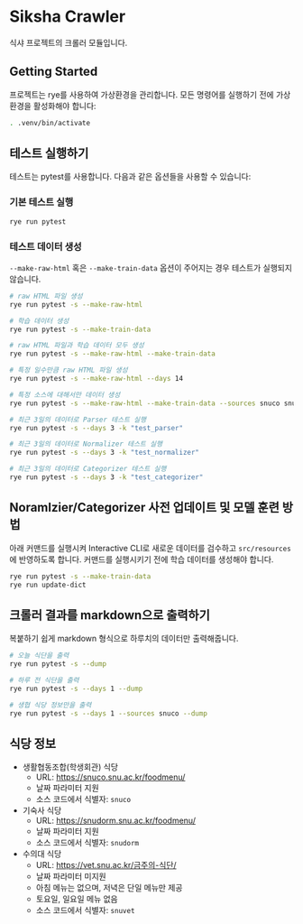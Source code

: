 # Siksha Crawler

식샤 프로젝트의 크롤러 모듈입니다.

## Getting Started

프로젝트는 rye를 사용하여 가상환경을 관리합니다. 모든 명령어를 실행하기 전에 가상환경을 활성화해야 합니다:

```bash
. .venv/bin/activate
```

## 테스트 실행하기

테스트는 pytest를 사용합니다. 다음과 같은 옵션들을 사용할 수 있습니다:

### 기본 테스트 실행
```bash
rye run pytest
```

### 테스트 데이터 생성

`--make-raw-html` 혹은 `--make-train-data` 옵션이 주어지는 경우 테스트가 실행되지 않습니다.

```bash
# raw HTML 파일 생성
rye run pytest -s --make-raw-html

# 학습 데이터 생성
rye run pytest -s --make-train-data

# raw HTML 파일과 학습 데이터 모두 생성
rye run pytest -s --make-raw-html --make-train-data

# 특정 일수만큼 raw HTML 파일 생성
rye run pytest -s --make-raw-html --days 14

# 특정 소스에 대해서만 데이터 생성
rye run pytest -s --make-raw-html --make-train-data --sources snuco snuvet

# 최근 3일의 데이터로 Parser 테스트 실행
rye run pytest -s --days 3 -k "test_parser"

# 최근 3일의 데이터로 Normalizer 테스트 실행
rye run pytest -s --days 3 -k "test_normalizer"

# 최근 3일의 데이터로 Categorizer 테스트 실행
rye run pytest -s --days 3 -k "test_categorizer"
```

## Noramlzier/Categorizer 사전 업데이트 및 모델 훈련 방법

아래 커맨드를 실행시켜 Interactive CLI로 새로운 데이터를 검수하고 `src/resources` 에 반영하도록 합니다.
커맨드를 실행시키기 전에 학습 데이터를 생성해야 합니다.

```bash
rye run pytest -s --make-train-data
rye run update-dict
```

## 크롤러 결과를 markdown으로 출력하기

복붙하기 쉽게 markdown 형식으로 하루치의 데이터만 출력해줍니다.

```bash
# 오늘 식단을 출력
rye run pytest -s --dump

# 하루 전 식단을 출력
rye run pytest -s --days 1 --dump

# 생협 식당 정보만을 출력
rye run pytest -s --days 1 --sources snuco --dump
```

## 식당 정보

- 생활협동조합(학생회관) 식당
  - URL: https://snuco.snu.ac.kr/foodmenu/
  - 날짜 파라미터 지원
  - 소스 코드에서 식별자: `snuco`
- 기숙사 식당
  - URL: https://snudorm.snu.ac.kr/foodmenu/
  - 날짜 파라미터 지원
  - 소스 코드에서 식별자: `snudorm`
- 수의대 식당
  - URL: https://vet.snu.ac.kr/금주의-식단/
  - 날짜 파라미터 미지원
  - 아침 메뉴는 없으며, 저녁은 단일 메뉴만 제공
  - 토요일, 일요일 메뉴 없음
  - 소스 코드에서 식별자: `snuvet`
